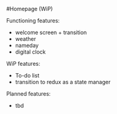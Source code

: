 #Homepage (WiP)

Functioning features: 
 - welcome screen + transition
 - weather
 - nameday 
 - digital clock
 
WiP features: 
 - To-do list
 - transition to redux as a state manager

Planned features: 
 - tbd



